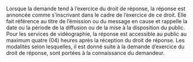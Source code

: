 Lorsque la demande tend à l’exercice du droit de réponse, la réponse est annoncée comme s’inscrivant dans le cadre de l’exercice de ce droit.
Elle fait référence au titre de l’émission ou du message en cause et rappelle la date ou la période de la diffusion ou de la mise à la disposition du public.
Pour les services de vidéographie, la réponse est accessible au public au maximum quatre (04) heures après la réception du droit de réponse.
Les modalités selon lesquelles, il est donné suite à la demande d’exercice du droit de réponse, sont portées à la connaissance du demandeur.